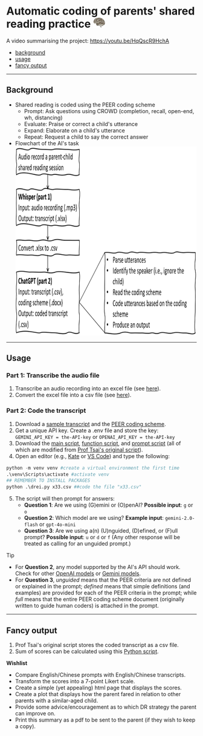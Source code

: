 # Automatic coding of parents' shared reading practice <img src="https://github.com/smy1/swlab/blob/main/script/swlogo.jpg" width=auto height="27">
A video summarising the project: https://youtu.be/HqQscR9HchA  
- [background](#background)
- [usage](#usage)
- [fancy output](#fancy-output)

---

## Background
- Shared reading is coded using the PEER coding scheme
  - Prompt: Ask questions using CROWD (completion, recall, open-end, wh, distancing)
  - Evaluate: Praise or correct a child's utterance
  - Expand: Elaborate on a child's utterance
  - Repeat: Request a child to say the correct answer
- Flowchart of the AI's task  
  <img src="./flowchart.png" width=auto height="500">
---

## Usage
### Part 1: Transcribe the audio file
1. Transcribe an audio recording into an excel file (see [here](https://github.com/smy1/swlab/blob/main/script/audio2xlsx.ipynb)).
2. Convert the excel file into a csv file (see [here](https://github.com/smy1/swlab/blob/main/script/convert_xl_csv_utf8.py)).

### Part 2: Code the transcript
1. Download a [sample transcript](./x33.csv) and the [PEER coding scheme](./peer_full.docx).
2. Get a unique API key. Create a .env file and store the key: `GEMINI_API_KEY = the-API-key` or `OPENAI_API_KEY = the-API-key`
3. Download the [main script](./drei.py), [function script](./drei_func.py), and [prompt script](./drei_prompt.py) (all of which are modified from [Prof Tsai's original script](https://github.com/peculab/autogen_project/blob/main/DRai/DRai.py)).
4. Open an editor (e.g., [Kate](https://kate-editor.org/) or [VS Code](https://code.visualstudio.com/)) and type the following:
```python
python -m venv venv #create a virtual environment the first time
.\venv\Scripts\activate #activate venv
## REMEMBER TO INSTALL PACKAGES
python .\drei.py x33.csv ##code the file "x33.csv"
```
5. The script will then prompt for answers:
   - **Question 1**: Are we using (G)emini or (O)penAI? **Possible input**: `g` or `o`
   - **Question 2**: Which model are we using? **Example input**: `gemini-2.0-flash` or `gpt-4o-mini`
   - **Question 3**: Are we using a(n) (U)nguided, (D)efined, or (F)ull prompt? **Possible input**: `u` or `d` or `f` (Any other response will be treated as calling for an unguided prompt.)
>[!Tip]
>- For **Question 2**, any model supported by the AI's API should work. Check for other [OpenAI models](https://platform.openai.com/docs/models) or [Gemini models](https://ai.google.dev/gemini-api/docs/models).  
>- For **Question 3**, *unguided* means that the PEER criteria are not defined or explained in the prompt; *defined* means that simple definitions (and examples) are provided for each of the PEER criteria in the prompt; while *full* means that the entire PEER coding scheme document (originally written to guide human coders) is attached in the prompt.

---

## Fancy output
1. Prof Tsai's original script stores the coded transcript as a csv file.
2. Sum of scores can be calculated using this [Python script](./summary.py).

__Wishlist__
- Compare English/Chinese prompts with English/Chinese transcripts.
- Transform the scores into a 7-point Likert scale.
- Create a simple (yet appealing) html page that displays the scores.
- Create a plot that displays how the parent fared in relation to other parents with a similar-aged child.
- Provide some advice/encouragement as to which DR strategy the parent can improve on.
- Print this summary as a pdf to be sent to the parent (if they wish to keep a copy).
